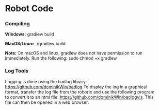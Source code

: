 # Robot Code

### Compiling

**Windows:** gradlew build

**MacOS/Linux:** ./gradlew build


**Note:** On macOS and linux, gradlew does not have permission to run immediately. Run the following: sudo chmod +x gradlew

### Log Tools

Logging is done using the badlog library: https://github.com/dominikWin/badlog
To display the log in a graphical format, transfer the log file from the roborio and use the following program to convert it to
an html file: https://github.com/dominikWin/badlogvis. This file can then be opened in a web browser.

